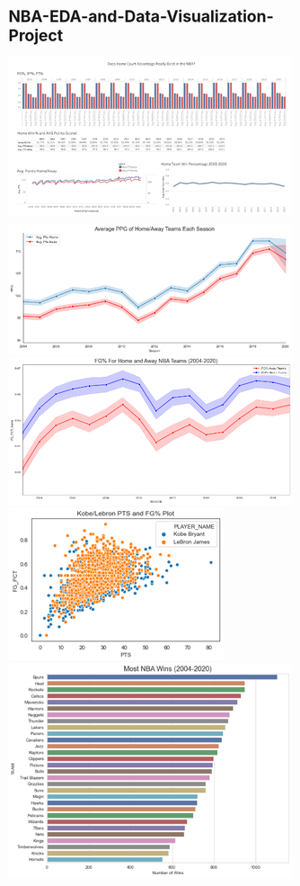 # NBA-EDA-and-Data-Visualization-Project

<img src="https://raw.githubusercontent.com/sunnyyan97/sunnyyan97.github.io/main/Regional%204.001.jpeg">

![alt text](https://raw.githubusercontent.com/bigsunn97/NBA-EDA-and-Data-Visualization-Project/main/download-2.png)
![alt text](https://raw.githubusercontent.com/bigsunn97/NBA-EDA-and-Data-Visualization-Project/main/download.png)
![alt text](https://raw.githubusercontent.com/bigsunn97/NBA-EDA-and-Data-Visualization-Project/main/download-1.png)
![alt text](https://raw.githubusercontent.com/bigsunn97/NBA-Data-Viz-Mini-Project/main/Images/Most%20NBA%20Wins.png)
